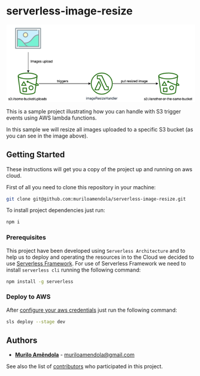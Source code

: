 # serverless-image-resize

![Flow](docs/images/serverless-image-resize-flow.png)

This is a sample project illustrating how you can handle with S3 trigger events using AWS lambda functions.

In this sample we will resize all images uploaded to a specific S3 bucket (as you can see in the image above).

## Getting Started

These instructions will get you a copy of the project up and running on aws cloud. 

First of all you need to clone this repository in your machine:

```bash
git clone git@github.com:muriloamendola/serverless-image-resize.git
```

To install project dependencies just run:

```bash
npm i
```

### Prerequisites

This project have been developed using `Serverless Architecture` and to help us to deploy and operating the resources in to the Cloud we decided to use [Serverless Framework](https://serverless.com). For use of Serverless Framework we need to install `serverless cli` running the following command:

```bash
npm install -g serverless
```

### Deploy to AWS

After [configure your aws credentials](https://docs.aws.amazon.com/pt_br/cli/latest/userguide/cli-chap-configure.html) just run the following command:

```bash
sls deploy --stage dev
```

## Authors

* **[Murilo Amêndola](https://www.linkedin.com/in/muriloamendola/)** - <muriloamendola@gmail.com>

See also the list of [contributors](https://github.com/muriloamendola/graphql-serverless/contributors) who participated in this project.
